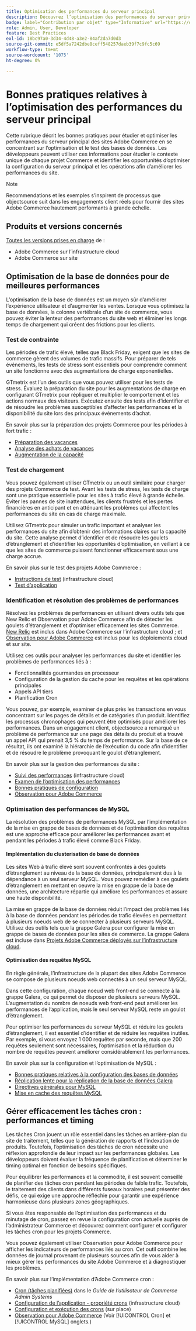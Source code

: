 ```yaml
---
title: Optimisation des performances du serveur principal
description: Découvrez l’optimisation des performances du serveur principal des sites Adobe Commerce.
badge: label="Contribution par objet" type="Informative" url="https://objectsource.co.uk/" tooltip="objectsource"
role: Admin, User, Developer
feature: Best Practices
exl-id: 18bc97a0-3d34-4d48-a3e2-84af2da7d0d3
source-git-commit: e5df5a7242dbe8ceff548257daeb39f7c9fc5c69
workflow-type: tm+mt
source-wordcount: '1075'
ht-degree: 0%

---
```


# Bonnes pratiques relatives à l’optimisation des performances du serveur principal

Cette rubrique décrit les bonnes pratiques pour étudier et optimiser les performances du serveur principal des sites Adobe Commerce en se concentrant sur l’optimisation et le test des bases de données. Les développeurs peuvent utiliser ces informations pour étudier le contexte unique de chaque projet Commerce et identifier les opportunités d’optimiser la configuration du serveur principal et les opérations afin d’améliorer les performances du site.

>[!NOTE]
>
>Recommendations et les exemples s’inspirent de processus que objectsource suit dans les engagements client réels pour fournir des sites Adobe Commerce hautement performants à grande échelle.

## Produits et versions concernés

[Toutes les versions prises en charge](../../../release/versions.md) de :

- Adobe Commerce sur l’infrastructure cloud
- Adobe Commerce sur site

## Optimisation de la base de données pour de meilleures performances

L’optimisation de la base de données est un moyen sûr d’améliorer l’expérience utilisateur et d’augmenter les ventes. Lorsque vous optimisez la base de données, la colonne vertébrale d’un site de commerce, vous pouvez éviter la lenteur des performances du site web et éliminer les longs temps de chargement qui créent des frictions pour les clients.

### Test de contrainte

Les périodes de trafic élevé, telles que Black Friday, exigent que les sites de commerce gèrent des volumes de trafic massifs. Pour préparer de tels événements, les tests de stress sont essentiels pour comprendre comment un site fonctionne avec des augmentations de charge exponentielles.

GTmetrix est l’un des outils que vous pouvez utiliser pour les tests de stress. Évaluez la préparation du site pour les augmentations de charge en configurant GTmetrix pour répliquer et multiplier le comportement et les actions normaux des visiteurs. Exécutez ensuite des tests afin d’identifier et de résoudre les problèmes susceptibles d’affecter les performances et la disponibilité du site lors des principaux événements d’achat.

En savoir plus sur la préparation des projets Commerce pour les périodes à fort trafic :

- [Préparation des vacances](https://experienceleague.adobe.com/docs/events/commerce-intelligence-webinar-recordings/2021/holiday-readiness.html)
- [Analyse des achats de vacances](https://experienceleague.adobe.com/docs/commerce-business-intelligence/mbi/analyze/performance/holiday-season-perf.html)
- [Augmentation de la capacité](https://experienceleague.adobe.com/docs/commerce-knowledge-base/kb/announcements/commerce-announcements/2021-holiday-surge-capacity-requests-for-magento-commerce-cloud.html)

### Test de chargement

Vous pouvez également utiliser GTmetrix ou un outil similaire pour charger des projets Commerce de test. Avant les tests de stress, les tests de charge sont une pratique essentielle pour les sites à trafic élevé à grande échelle. Éviter les pannes de site inattendues, les clients frustrés et les pertes financières en anticipant et en atténuant les problèmes qui affectent les performances du site en cas de charge maximale.

Utilisez GTmetrix pour simuler un trafic important et analyser les performances du site afin d’obtenir des informations claires sur la capacité du site. Cette analyse permet d’identifier et de résoudre les goulets d’étranglement et d’identifier les opportunités d’optimisation, en veillant à ce que les sites de commerce puissent fonctionner efficacement sous une charge accrue.

En savoir plus sur le test des projets Adobe Commerce :

- [Instructions de test](https://experienceleague.adobe.com/docs/commerce-cloud-service/user-guide/develop/test/guidance.html)  (infrastructure cloud)
- [Test d’application](https://developer.adobe.com/commerce/testing/guide/)

### Identification et résolution des problèmes de performances

Résolvez les problèmes de performances en utilisant divers outils tels que New Relic et Observation pour Adobe Commerce afin de détecter les goulets d’étranglement et d’optimiser efficacement les sites Commerce. [New Relic](https://experienceleague.adobe.com/docs/commerce-cloud-service/user-guide/monitor/new-relic/new-relic-service.html) est inclus dans Adobe Commerce sur l’infrastructure cloud ; et [Observation pour Adobe Commerce](/help/tools/observation-for-adobe-commerce/intro.md) est inclus pour les déploiements cloud et sur site.

Utilisez ces outils pour analyser les performances du site et identifier les problèmes de performances liés à :

- Fonctionnalités gourmandes en processeur
- Configuration de la gestion du cache pour les requêtes et les opérations principales
- Appels API tiers
- Planification Cron

Vous pouvez, par exemple, examiner de plus près les transactions en vous concentrant sur les pages de détails et de catégories d’un produit. Identifiez les processus chronophages qui peuvent être optimisés pour améliorer les performances. Dans un engagement client, objectsource a remarqué un problème de performance sur une page des détails du produit et a trouvé un appel API qui prenait 3,5 % du temps de performance. Sur la base de ce résultat, ils ont examiné la hiérarchie de l’exécution du code afin d’identifier et de résoudre le problème provoquant le goulot d’étranglement.

En savoir plus sur la gestion des performances du site :

- [Suivi des performances](https://experienceleague.adobe.com/docs/commerce-cloud-service/user-guide/monitor/performance.html) (infrastructure cloud)
- [Examen de l’optimisation des performances](/help/implementation-playbook/infrastructure/performance/recommendations.md)
- [Bonnes pratiques de configuration](/help/performance/configuration.md)
- [Observation pour Adobe Commerce](/help/tools/observation-for-adobe-commerce/intro.md)

### Optimisation des performances de MySQL

La résolution des problèmes de performances MySQL par l’implémentation de la mise en grappe de bases de données et de l’optimisation des requêtes est une approche efficace pour améliorer les performances avant et pendant les périodes à trafic élevé comme Black Friday.

#### Implémentation du clusterisation de base de données

Les sites Web à trafic élevé sont souvent confrontés à des goulets d’étranglement au niveau de la base de données, principalement dus à la dépendance à un seul serveur MySQL. Vous pouvez remédier à ces goulets d’étranglement en mettant en oeuvre la mise en grappe de la base de données, une architecture répartie qui améliore les performances et assure une haute disponibilité.

La mise en grappe de la base de données réduit l’impact des problèmes liés à la base de données pendant les périodes de trafic élevées en permettant à plusieurs noeuds web de se connecter à plusieurs serveurs MySQL. Utilisez des outils tels que la grappe Galera pour configurer la mise en grappe de bases de données pour les sites de commerce. La grappe Galera est incluse dans [Projets Adobe Commerce déployés sur l’infrastructure cloud](https://experienceleague.adobe.com/docs/commerce-operations/implementation-playbook/infrastructure/cloud/technology.html).

#### Optimisation des requêtes MySQL

En règle générale, l’infrastructure de la plupart des sites Adobe Commerce se compose de plusieurs noeuds web connectés à un seul serveur MySQL.

Dans cette configuration, chaque noeud web front-end se connecte à la grappe Galera, ce qui permet de disposer de plusieurs serveurs MySQL. L’augmentation du nombre de noeuds web front-end peut améliorer les performances de l’application, mais le seul serveur MySQL reste un goulot d’étranglement.

Pour optimiser les performances du serveur MySQL et réduire les goulets d’étranglement, il est essentiel d’identifier et de réduire les requêtes inutiles. Par exemple, si vous envoyez 1 000 requêtes par seconde, mais que 200 requêtes seulement sont nécessaires, l’optimisation et la réduction du nombre de requêtes peuvent améliorer considérablement les performances.

En savoir plus sur la configuration et l’optimisation de MySQL :

- [Bonnes pratiques relatives à la configuration des bases de données](https://experienceleague.adobe.com/docs/commerce-operations/implementation-playbook/best-practices/planning/database-on-cloud.html)
- [Réplication lente pour la réplication de la base de données Galera](https://experienceleague.adobe.com/docs/commerce-learn/tutorials/backend-development/galera-db-slow-replication.html)
- [Directives générales pour MySQL](/help/installation/prerequisites/database/mysql.md)
- [Mise en cache des requêtes MySQL](https://experienceleague.adobe.com/docs/commerce-learn/tutorials/backend-development/mysql-query-cache.html)

## Gérer efficacement les tâches cron : performances et timing

Les tâches Cron jouent un rôle essentiel dans les tâches en arrière-plan du site de traitement, telles que la génération de rapports et l’indexation de produits. Toutefois, l’optimisation des tâches de cron nécessite une réflexion approfondie de leur impact sur les performances globales. Les développeurs doivent évaluer la fréquence de planification et déterminer le timing optimal en fonction de besoins spécifiques.

Pour équilibrer les performances et la commodité, il est souvent conseillé de planifier des tâches cron pendant les périodes de faible trafic. Toutefois, le traitement des clients dans différents fuseaux horaires peut présenter des défis, ce qui exige une approche réfléchie pour garantir une expérience harmonieuse dans plusieurs zones géographiques.

Si vous êtes responsable de l’optimisation des performances et du minutage de cron, passez en revue la configuration cron actuelle auprès de l’administrateur Commerce et découvrez comment configurer et configurer les tâches cron pour les projets Commerce.

Vous pouvez également utiliser Observation pour Adobe Commerce pour afficher les indicateurs de performances liés au cron. Cet outil combine les données de journal provenant de plusieurs sources afin de vous aider à mieux gérer les performances du site Adobe Commerce et à diagnostiquer les problèmes.

En savoir plus sur l’implémentation d’Adobe Commerce cron :

- [Cron (tâches planifiées)](https://experienceleague.adobe.com/docs/commerce-admin/systems/tools/cron.html) dans le _Guide de l’utilisateur de Commerce Admin Systems_
- [Configuration de l’application - propriété crons](https://experienceleague.adobe.com/docs/commerce-cloud-service/user-guide/configure/app/properties/crons-property.html) (infrastructure cloud)
- [Configuration et exécution des crons](https://experienceleague.adobe.com/docs/commerce-cloud-service/user-guide/configure/app/properties/crons-property.html) (sur place)
- [Observation pour Adobe Commerce](https://experienceleague.adobe.com/docs/commerce-operations/tools/observation-for-adobe-commerce/intro.html) (Voir [!UICONTROL Cron] et [!UICONTROL MySQL] onglets.)
